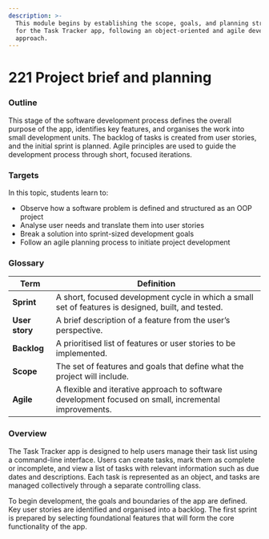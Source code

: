 ```yaml
---
description: >-
  This module begins by establishing the scope, goals, and planning structure
  for the Task Tracker app, following an object-oriented and agile development
  approach.
---
```


# 221 Project brief and planning

### **Outline**

This stage of the software development process defines the overall purpose of the app, identifies key features, and organises the work into small development units. The backlog of tasks is created from user stories, and the initial sprint is planned. Agile principles are used to guide the development process through short, focused iterations.

### **Targets**

In this topic, students learn to:

* Observe how a software problem is defined and structured as an OOP project
* Analyse user needs and translate them into user stories
* Break a solution into sprint-sized development goals
* Follow an agile planning process to initiate project development

### **Glossary**

| Term           | Definition                                                                                            |
| -------------- | ----------------------------------------------------------------------------------------------------- |
| **Sprint**     | A short, focused development cycle in which a small set of features is designed, built, and tested.   |
| **User story** | A brief description of a feature from the user’s perspective.                                         |
| **Backlog**    | A prioritised list of features or user stories to be implemented.                                     |
| **Scope**      | The set of features and goals that define what the project will include.                              |
| **Agile**      | A flexible and iterative approach to software development focused on small, incremental improvements. |

### **Overview**

The Task Tracker app is designed to help users manage their task list using a command-line interface. Users can create tasks, mark them as complete or incomplete, and view a list of tasks with relevant information such as due dates and descriptions. Each task is represented as an object, and tasks are managed collectively through a separate controlling class.

To begin development, the goals and boundaries of the app are defined. Key user stories are identified and organised into a backlog. The first sprint is prepared by selecting foundational features that will form the core functionality of the app.
